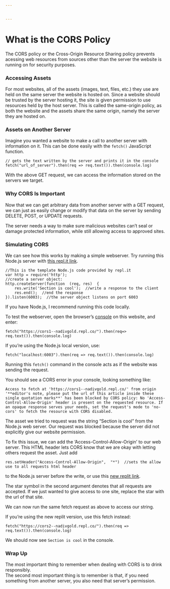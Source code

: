 ```yaml
---


---
```


<h1 id="what-is-the-cors-policy">What is the CORS Policy</h1>
<p>The CORS policy or the Cross-Origin Resource Sharing policy prevents acessing web resources from sources other than the server the website is running on for security purposes.</p>
<h3 id="accessing-assets">Accessing Assets</h3>
<p>For most websites, all of the assets (images, text, files, etc.) they use are held on the same server the website is hosted on. Since a website should be trusted by the server hosting it, the site is given permission to use resources held by the host server. This is called the same-origin policy, as both the website and the assets share the same origin, namely the server they are hosted on.</p>
<h3 id="assets-on-another-server">Assets on Another Server</h3>
<p>Imagine you wanted a website to make a call to another server with information on it. This can be done easily with the <code>fetch()</code> JavaScript function.</p>
<pre class=" language-javascript"><code class="prism  language-javascript"><span class="token comment">// gets the text written by the server and prints it in the console</span>
<span class="token function">fetch</span><span class="token punctuation">(</span><span class="token string">"url_of_server"</span><span class="token punctuation">)</span><span class="token punctuation">.</span><span class="token function">then</span><span class="token punctuation">(</span>req <span class="token operator">=&gt;</span> req<span class="token punctuation">.</span><span class="token function">text</span><span class="token punctuation">(</span><span class="token punctuation">)</span><span class="token punctuation">)</span><span class="token punctuation">.</span><span class="token function">then</span><span class="token punctuation">(</span>console<span class="token punctuation">.</span>log<span class="token punctuation">)</span>
</code></pre>
<p>With the above GET request, we can access the information stored on the servers we target.</p>
<h3 id="why-cors-is-important">Why CORS Is Important</h3>
<p>Now that we can get arbitrary data from another server with a GET request, we can just as easily change or modify that data on the server by sending DELETE, POST, or UPDATE requests.</p>
<p>The server needs a way to make sure malicious websites can’t seal or damage protected information, while still allowing access to approved sites.</p>
<h3 id="simulating-cors">Simulating CORS</h3>
<p>We can see how this works by making a simple webserver.  Try running this Node.js server with <a href="https://repl.it/@NadivGold/cors1">this repl.it link</a>.</p>
<pre class=" language-javascript"><code class="prism  language-javascript"><span class="token comment">//This is the template Node.js code provided by repl.it</span>
<span class="token keyword">var</span> http <span class="token operator">=</span> <span class="token function">require</span><span class="token punctuation">(</span><span class="token string">'http'</span><span class="token punctuation">)</span><span class="token punctuation">;</span>
<span class="token comment">//create a server object:</span>
http<span class="token punctuation">.</span><span class="token function">createServer</span><span class="token punctuation">(</span><span class="token keyword">function</span>  <span class="token punctuation">(</span>req<span class="token punctuation">,</span> res<span class="token punctuation">)</span>  <span class="token punctuation">{</span>
	res<span class="token punctuation">.</span><span class="token function">write</span><span class="token punctuation">(</span><span class="token string">'Section is cool'</span><span class="token punctuation">)</span><span class="token punctuation">;</span>  <span class="token comment">//write a response to the client</span>
	res<span class="token punctuation">.</span><span class="token function">end</span><span class="token punctuation">(</span><span class="token punctuation">)</span><span class="token punctuation">;</span>  <span class="token comment">//end the response</span>
<span class="token punctuation">}</span><span class="token punctuation">)</span><span class="token punctuation">.</span><span class="token function">listen</span><span class="token punctuation">(</span><span class="token number">6003</span><span class="token punctuation">)</span><span class="token punctuation">;</span>  <span class="token comment">//the server object listens on port 6003</span>
</code></pre>
<p>If you have Node.js, I recommend running this code locally.</p>
<p>To test the webserver, open the browser’s <a href="https://support.monday.com/hc/en-us/articles/360002197259-How-to-Open-the-Developer-Console-in-your-Browser">console</a> on this website, and enter:</p>
<pre class=" language-javascript"><code class="prism  language-javascript"><span class="token function">fetch</span><span class="token punctuation">(</span><span class="token string">"https://cors1--nadivgold.repl.co/"</span><span class="token punctuation">)</span><span class="token punctuation">.</span><span class="token function">then</span><span class="token punctuation">(</span>req<span class="token operator">=&gt;</span> req<span class="token punctuation">.</span><span class="token function">text</span><span class="token punctuation">(</span><span class="token punctuation">)</span><span class="token punctuation">)</span><span class="token punctuation">.</span><span class="token function">then</span><span class="token punctuation">(</span>console<span class="token punctuation">.</span>log<span class="token punctuation">)</span>
</code></pre>
<p>If you’re using the Node.js local version, use:</p>
<pre class=" language-javascript"><code class="prism  language-javascript"><span class="token function">fetch</span><span class="token punctuation">(</span><span class="token string">"localhost:6003"</span><span class="token punctuation">)</span><span class="token punctuation">.</span><span class="token function">then</span><span class="token punctuation">(</span>req <span class="token operator">=&gt;</span> req<span class="token punctuation">.</span><span class="token function">text</span><span class="token punctuation">(</span><span class="token punctuation">)</span><span class="token punctuation">)</span><span class="token punctuation">.</span><span class="token function">then</span><span class="token punctuation">(</span>console<span class="token punctuation">.</span>log<span class="token punctuation">)</span>
</code></pre>
<p>Running this <code>fetch()</code> command in the console acts as if the website was sending the request.</p>
<p>You should see a CORS error in your console, looking something like:</p>
<pre><code>Access to fetch at 'https://cors1--nadivgold.repl.co/' from origin '**editor's note, please put the url of this article inside these single quotation marks**' has been blocked by CORS policy: No 'Access-Control-Allow-Origin' header is present on the requested resource. If an opaque response serves your needs, set the request's mode to 'no-cors' to fetch the resource with CORS disabled.
</code></pre>
<p>The asset we tried to request was the string “Section is cool” from the Node.js web server. Our request was blocked because the server did not explicitly give our website permission.</p>
<p>To fix this issue, we can add the ‘Access-Control-Allow-Origin’ to our web server. This HTML header lets CORS know that we are okay with letting others request the asset. Just add</p>
<pre class=" language-javascript"><code class="prism  language-javascript">res<span class="token punctuation">.</span><span class="token function">setHeader</span><span class="token punctuation">(</span><span class="token string">"Access-Control-Allow-Origin"</span><span class="token punctuation">,</span>  <span class="token string">"*"</span><span class="token punctuation">)</span>  <span class="token comment">//sets the allow use to all requests html header</span>
</code></pre>
<p>to the Node.js server before the write, or use this <a href="https://repl.it/@NadivGold/cors2">new replit link</a>.</p>
<p>The star symbol in the second argument denotes that all requests are accepted. If we just wanted to give access to one site, replace the star with the url of that site.</p>
<p>We can now run the same fetch request as above to access our string.</p>
<p>If you’re using the new replit version, use this fetch instead:</p>
<pre class=" language-javascript"><code class="prism  language-javascript"><span class="token function">fetch</span><span class="token punctuation">(</span><span class="token string">"https://cors2--nadivgold.repl.co/"</span><span class="token punctuation">)</span><span class="token punctuation">.</span><span class="token function">then</span><span class="token punctuation">(</span>req <span class="token operator">=&gt;</span> req<span class="token punctuation">.</span><span class="token function">text</span><span class="token punctuation">(</span><span class="token punctuation">)</span><span class="token punctuation">)</span><span class="token punctuation">.</span><span class="token function">then</span><span class="token punctuation">(</span>console<span class="token punctuation">.</span>log<span class="token punctuation">)</span>
</code></pre>
<p>We should now see <code>Section is cool</code> in the console.</p>
<h3 id="wrap-up">Wrap Up</h3>
<p>The most important thing to remember when dealing with CORS is to drink responsibly.<br>
The second most important thing is to remember is that, if you need something from another server, you also need that server’s permission.</p>

